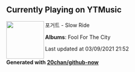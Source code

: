 ## Currently Playing on YTMusic

[<img align="left" width="100" src="https://lh3.googleusercontent.com/mt4r5v_Rbzt-HXopsPh12CejdfwC5g-ABG3wlrxFy6UlakcGR9tEJZFD_VsXatWmlaw2PRR9zEFBE7tNgg">](https://music.youtube.com/watch?v=HFgrkLzbZOs)

포거트 - Slow Ride

**Albums**: Fool For The City

Last updated at 03/09/2021 21:52

#### Generated with [20chan/github-now](https://github.com/20chan/github-now)


<!--
**20chan/20chan** is a ✨ _special_ ✨ repository because its `README.md` (this file) appears on your GitHub profile.

Here are some ideas to get you started:

- 🔭 I’m currently working on ...
- 🌱 I’m currently learning ...
- 👯 I’m looking to collaborate on ...
- 🤔 I’m looking for help with ...
- 💬 Ask me about ...
- 📫 How to reach me: ...
- 😄 Pronouns: ...
- ⚡ Fun fact: ...
-->
